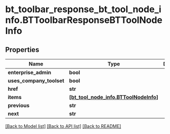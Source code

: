 # bt_toolbar_response_bt_tool_node_info.BTToolbarResponseBTToolNodeInfo

## Properties
Name | Type | Description | Notes
------------ | ------------- | ------------- | -------------
**enterprise_admin** | **bool** |  | [optional] 
**uses_company_toolset** | **bool** |  | [optional] 
**href** | **str** |  | [optional] 
**items** | [**[bt_tool_node_info.BTToolNodeInfo]**](BTToolNodeInfo.md) |  | [optional] 
**previous** | **str** |  | [optional] 
**next** | **str** |  | [optional] 

[[Back to Model list]](../README.md#documentation-for-models) [[Back to API list]](../README.md#documentation-for-api-endpoints) [[Back to README]](../README.md)


